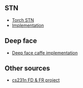 

## STN
* [Torch STN](http://torch.ch/blog/2015/09/07/spatial_transformers.html)
* [Implementation](https://github.com/daviddao/spatial-transformer-tensorflow)

## Deep face
* [Deep face caffe implementation](https://github.com/ydwen/caffe-face)

## Other sources
* [cs231n FD & FR project](http://cs231n.stanford.edu/reports/2017/pdfs/222.pdf)
